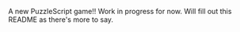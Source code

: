 A new PuzzleScript game!! Work in progress for now. Will fill out this README as there's more to say.
